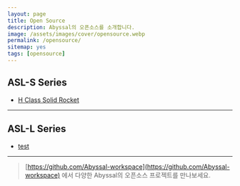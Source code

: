 ```yaml
---
layout: page
title: Open Source
description: Abyssal의 오픈소스를 소개합니다.
image: /assets/images/cover/opensource.webp
permalink: /opensource/
sitemap: yes
tags: [opensource]
---
```

## ASL-S Series

* [H Class Solid Rocket](http://test.com)

---

## ASL-L Series

* [test](http://test.com/)

---

> [https://github.com/Abyssal-workspace](https://github.com/Abyssal-workspace) 에서 다양한 Abyssal의 오픈소스 프로젝트를 만나보세요.
